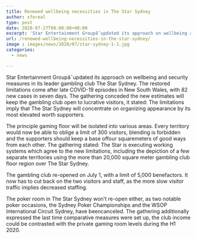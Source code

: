 ```yaml
---
title: Renewed wellbeing necessities in The Star Sydney
author: xforeal 
type: post
date: 2020-07-27T00:00:00+00:00
excerpt: 'Star Entertainment Groupâ¯updated its approach on wellbeing and security measures in its lead gambling club The Star Sydney '
url: /renewed-wellbeing-necessities-in-the-star-sydney/
image : images/news/2020/07/star-sydney-1-1.jpg
categories:
  - news

---
```

<span data-contrast="auto">Star Entertainment Groupâ¯updated its approach on wellbeing and security measures in its leader gambling club The Star Sydney. The restored limitations come after late COVID-19 episodes in New South Wales, with 82 new cases in seven days. The gathering conceded the new estimates will keep the gambling club open to lucrative visitors, it stated: The limitations imply that The Star Sydney will concentrate on organizing appearance by its most elevated worth supporters. </span><span data-ccp-props='{"134233117":true,"134233118":true,"201341983":0,"335559739":200,"335559740":240}' />

<span data-contrast="auto">The principle gaming floor will be isolated into various areas. Every territory would now be able to oblige a limit of 300 visitors, blending is </span><span data-contrast="auto">forbidden </span><span data-contrast="auto">and the supporters should keep a base offour squaremeters of good ways from each other. The gathering stated: The Star is executing working systems which agree to the new limitations, including the depiction of a few separate territories using the more than 20,000 square meter gambling club floor region over The Star Sydney. </span>

<span data-contrast="auto">The gambling club re-opened on July 1, with a limit of 5,000 benefactors. It now </span><span data-contrast="auto">has to </span><span data-contrast="auto">cut back on the two visitors and staff, as the more slow visitor traffic implies decreased staffing. </span><span data-ccp-props='{"134233117":true,"134233118":true,"201341983":0,"335559739":200,"335559740":240}' />

<span data-contrast="auto">The poker room in The Star Sydney won&#8217;t re-open either, as two notable poker occasions, the Sydney Poker Championships and the WSOP International Circuit Sydney, have beencanceled. The gathering additionally expressed the last time comparative measures were set up, the club income could be contrasted with the private gaming room levels during the H1 2020. </span><span data-ccp-props='{"134233117":true,"134233118":true,"201341983":0,"335559739":200,"335559740":240}' />

<span data-ccp-props='{"201341983":0,"335559739":200,"335559740":276}' />